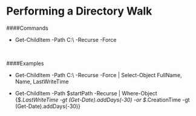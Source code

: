 

# Performing a Directory Walk 

####Commands

- Get-ChildItem -Path C:\ -Recurse -Force

<br>

####Examples

- Get-ChildItem -Path C:\ -Recurse -Force | Select-Object FullName, Name, LastWriteTime

- Get-ChildItem -Path $startPath -Recurse | Where-Object {$_.LastWriteTime -gt (Get-Date).addDays(-30) -or $_.CreationTime -gt (Get-Date).addDays(-30)}

















